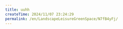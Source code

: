 ```yaml
---
title: uuhh
createTime: 2024/11/07 23:24:29
permalink: /en/LandscapeLeisureGreenSpace/N7fB4yFj/
---
```

